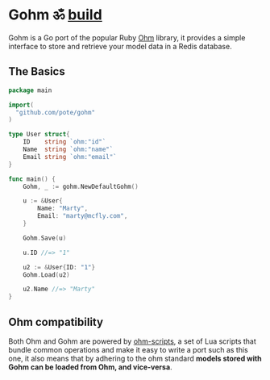 # Gohm ॐ [build](https://travis-ci.org/pote/gohm.svg)

Gohm is a Go port of the popular Ruby [Ohm](https://github.com/soveran/ohm) library, it provides a simple interface to store and retrieve your model data in a Redis database.

## The Basics


```go
package main

import(
  "github.com/pote/gohm"
)

type User struct{
	ID    string `ohm:"id"`
	Name  string `ohm:"name"`
	Email string `ohm:"email"`
}

func main() {
 	Gohm, _ := gohm.NewDefaultGohm()

  	u := &User{
  		Name: "Marty",
		Email: "marty@mcfly.com",
  	}

  	Gohm.Save(u)

  	u.ID //=> "1"

  	u2 := &User{ID: "1"}
  	Gohm.Load(u2)

  	u2.Name //=> "Marty"
}
```

## Ohm compatibility

Both Ohm and Gohm are powered by [ohm-scripts](https://github.com/soveran/ohm-scripts), a set of Lua scripts that bundle common operations and make it easy to write a port such as this one, it also means that by adhering to the ohm standard **models stored with Gohm can be loaded from Ohm, and vice-versa**.
